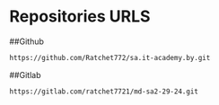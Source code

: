 # Repositories URLS
##Github
```bash
https://github.com/Ratchet772/sa.it-academy.by.git
```
##Gitlab
```bash
https://gitlab.com/ratchet7721/md-sa2-29-24.git
```